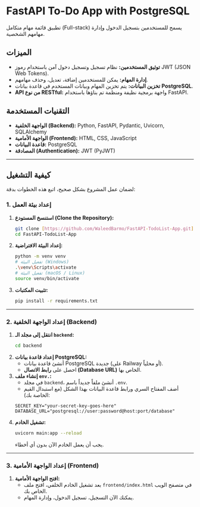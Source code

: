 # FastAPI To-Do App with PostgreSQL

تطبيق قائمة مهام متكامل (Full-stack) يسمح للمستخدمين بتسجيل الدخول وإدارة مهامهم الشخصية.

## الميزات
- **توثيق المستخدمين:** نظام تسجيل وتسجيل دخول آمن باستخدام رموز JWT (JSON Web Tokens).
- **إدارة المهام:** يمكن للمستخدمين إضافة، تعديل، وحذف مهامهم.
- **تخزين البيانات:** يتم تخزين المهام وبيانات المستخدم في قاعدة بيانات **PostgreSQL**.
- **API من نوع RESTful:** واجهة برمجية نظيفة ومنظمة تم بناؤها باستخدام FastAPI.

## التقنيات المستخدمة
- **الواجهة الخلفية (Backend):** Python, FastAPI, Pydantic, Uvicorn, SQLAlchemy
- **الواجهة الأمامية (Frontend):** HTML, CSS, JavaScript
- **قاعدة البيانات:** PostgreSQL
- **المصادقة (Authentication):** JWT (PyJWT)

---

## كيفية التشغيل
لضمان عمل المشروع بشكل صحيح، اتبع هذه الخطوات بدقة:

### 1. إعداد بيئة العمل
1.  **استنسخ المستودع (Clone the Repository):**
    ```bash
    git clone [https://github.com/WaleedBarmo/FastAPI-TodoList-App.git](https://github.com/WaleedBarmo/FastAPI-TodoList-App.git)
    cd FastAPI-TodoList-App
    ```
2.  **إعداد البيئة الافتراضية:**
    ```bash
    python -m venv venv
    # تفعيل البيئة (Windows)
    .\venv\Scripts\activate
    # تفعيل البيئة (macOS / Linux)
    source venv/bin/activate
    ```
3.  **تثبيت المكتبات:**
    ```bash
    pip install -r requirements.txt
    ```

---

### 2. إعداد الواجهة الخلفية (Backend)
1.  **انتقل إلى مجلد الـ `backend`:**
    ```bash
    cd backend
    ```
2.  **إعداد قاعدة بيانات PostgreSQL:**
    * أنشئ قاعدة بيانات PostgreSQL جديدة (على Railway أو محلياً).
    * احصل على **رابط الاتصال (Database URL)** الخاص بها.
3.  **إنشاء ملف `env.`:**
    * في مجلد `backend`، أنشئ ملفاً جديداً باسم `.env`.
    * أضف المفتاح السري ورابط قاعدة البيانات بهذا الشكل (مع استبدال القيم الخاصة بك):
    ```env
    SECRET_KEY="your-secret-key-goes-here"
    DATABASE_URL="postgresql://user:password@host:port/database"
    ```
4.  **تشغيل الخادم:**
    ```bash
    uvicorn main:app --reload
    ```
    يجب أن يعمل الخادم الآن بدون أي أخطاء.

---

### 3. إعداد الواجهة الأمامية (Frontend)
1.  **افتح الواجهة الأمامية:**
    * بعد تشغيل الخادم الخلفي، افتح ملف `frontend/index.html` في متصفح الويب الخاص بك.
    * يمكنك الآن التسجيل، تسجيل الدخول، وإدارة المهام.
